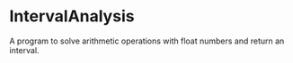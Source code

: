 # IntervalAnalysis
A program to solve arithmetic operations with float numbers and return an interval.
